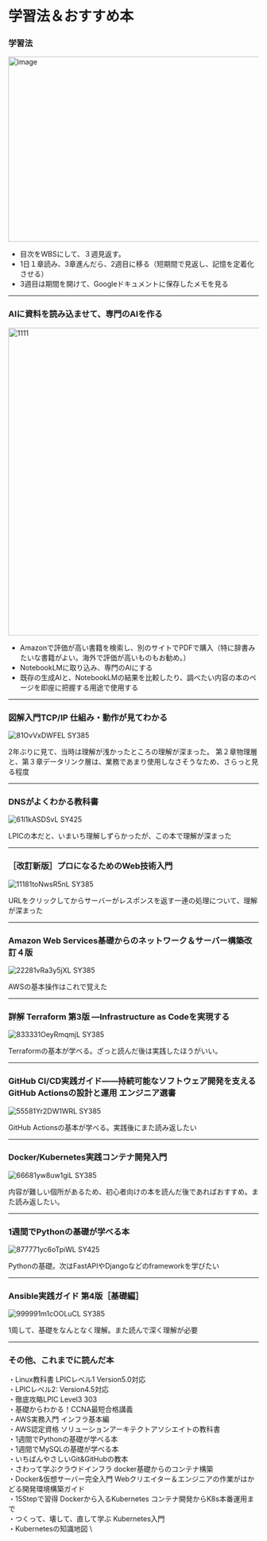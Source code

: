 # 学習法＆おすすめ本

### 学習法
<img width="1182" height="372" alt="image" src="https://github.com/user-attachments/assets/aac38963-f16a-4d2c-b0b6-c3d8b890101a" />

- 目次をWBSにして、３週見返す。
- 1日１章読み、3章進んだら、2週目に移る（短期間で見返し、記憶を定着化させる）
- 3週目は期間を開けて、Googleドキュメントに保存したメモを見る

---

### AIに資料を読み込ませて、専門のAIを作る

<img width="939" height="618" alt="1111" src="https://github.com/user-attachments/assets/0ab2ddc0-5ef1-41f8-88ad-4fcf9dfd9ce5" />

- Amazonで評価が高い書籍を検索し、別のサイトでPDFで購入（特に辞書みたいな書籍がよい。海外で評価が高いものもお勧め。）
- NotebookLMに取り込み、専門のAIにする
- 既存の生成AIと、NotebookLMの結果を比較したり、調べたい内容の本のページを即座に把握する用途で使用する

---

### 図解入門TCP/IP 仕組み・動作が見てわかる

![81OvVxDWFEL _SY385_](https://github.com/user-attachments/assets/b06bc20b-4c7c-4390-a25f-6cf5815c3012) 


2年ぶりに見て、当時は理解が浅かったところの理解が深まった。
第２章物理層と、第３章データリンク層は、業務であまり使用しなさそうなため、さらっと見る程度

---

### DNSがよくわかる教科書

![61l1kASDSvL _SY425_](https://github.com/user-attachments/assets/a7a2629d-de76-4c2d-b1e6-0089134844bf)


LPICの本だと、いまいち理解しずらかったが、この本で理解が深まった

---

### ［改訂新版］プロになるためのWeb技術入門

![11181toNwsR5nL _SY385_](https://github.com/user-attachments/assets/c448b5e1-4249-483c-8a51-8ef4b6541d5e)

URLをクリックしてからサーバーがレスポンスを返す一連の処理について、理解が深まった

---

### Amazon Web Services基礎からのネットワーク＆サーバー構築改訂４版

![22281vRa3y5jXL _SY385_](https://github.com/user-attachments/assets/6a82547f-8d41-4778-98ac-675944ae4efb)

AWSの基本操作はこれで覚えた

---

### 詳解 Terraform 第3版 ―Infrastructure as Codeを実現する


![833331OeyRmqmjL _SY385_](https://github.com/user-attachments/assets/91b9f932-1e9d-4ee9-ae43-ba2469e6a812)

Terraformの基本が学べる。ざっと読んだ後は実践したほうがいい。

---

### GitHub CI/CD実践ガイド――持続可能なソフトウェア開発を支えるGitHub Actionsの設計と運用 エンジニア選書

![55581Yr2DW1WRL _SY385_](https://github.com/user-attachments/assets/92f185a5-e23d-4d0a-b612-07ea87b3bfb3)

GitHub Actionsの基本が学べる。実践後にまた読み返したい

---

### Docker/Kubernetes実践コンテナ開発入門

![66681yw8uw1giL _SY385_](https://github.com/user-attachments/assets/3d941fdd-a251-48e8-87d4-3298c3fafc4e)

内容が難しい個所があるため、初心者向けの本を読んだ後であればおすすめ。また読み返したい。

---

### 1週間でPythonの基礎が学べる本

![877771yc6oTpiWL _SY425_](https://github.com/user-attachments/assets/f10fec25-bb68-4d25-b9d6-75e600f18f3b)

Pythonの基礎。次はFastAPIやDjangoなどのframeworkを学びたい

---

### Ansible実践ガイド 第4版［基礎編］

![999991m1cOOLuCL _SY385_](https://github.com/user-attachments/assets/2bb3e801-9e4f-4d4a-be65-c5d2caf6c552)

1周して、基礎をなんとなく理解。また読んで深く理解が必要


---

### その他、これまでに読んだ本

・Linux教科書 LPICレベル1 Version5.0対応 \
・LPICレベル2: Version4.5対応 \
・徹底攻略LPIC Level3 303 \
・基礎からわかる！CCNA最短合格講義 \
・AWS実務入門 インフラ基本編 \
・AWS認定資格 ソリューションアーキテクトアソシエイトの教科書 \
・1週間でPythonの基礎が学べる本 \
・1週間でMySQLの基礎が学べる本 \
・いちばんやさしいGit&GitHubの教本 \
・さわって学ぶクラウドインフラ docker基礎からのコンテナ構築 \
・Docker&仮想サーバー完全入門 Webクリエイター＆エンジニアの作業がはかどる開発環境構築ガイド \
・15Stepで習得 Dockerから入るKubernetes コンテナ開発からK8s本番運用まで \
・つくって、壊して、直して学ぶ Kubernetes入門 \
・Kubernetesの知識地図 \
